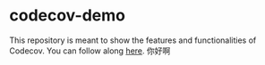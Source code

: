 # codecov-demo
This repository is meant to show the features and functionalities of Codecov. You can follow along [here](https://docs.codecov.com/docs/codecov-tutorial).
你好啊
